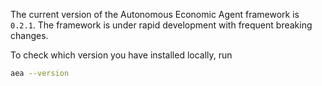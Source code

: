 The current version of the Autonomous Economic Agent framework is `0.2.1`. The framework is under rapid development with frequent breaking changes.

To check which version you have installed locally, run

```bash
aea --version
```
